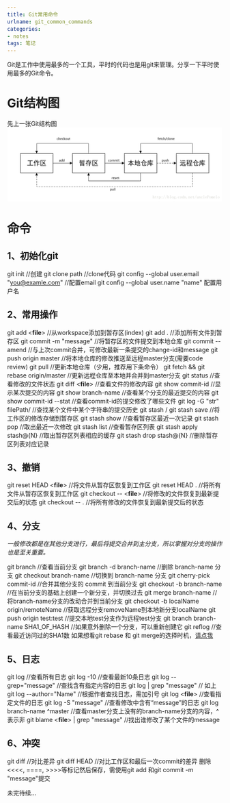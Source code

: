 ```yaml
---
title: Git常用命令
urlname: git_common_commands
categories:
- notes
tags: 笔记
---
```


Git是工作中使用最多的一个工具，平时的代码也是用git来管理。分享一下平时使用最多的Git命令。
# Git结构图
先上一张Git结构图
![Git结构图](../images/2018-04-26_git_construct.png)
<!-- more -->

# 命令
## 1、初始化git
git init   //创建
git clone path   //clone代码
git config --global user.email "you@examle.com"  //配置email
git config --global user.name  "name"  配置用户名

## 2、常用操作
git add <**file**>  //从workspace添加到暂存区(index)
git add .          //添加所有文件到暂存区
git commit -m "message"       //将暂存区的文件提交到本地仓库
git commit --amend   //与上次commit合并，可修改最新一条提交的change-id和message
git push origin master    //将本地仓库的修改推送至远程master分支(需要code review)
git pull                            //更新本地仓库（少用，推荐用下条命令）
git fetch && git rebase origin/master      //更新远程仓库至本地并合并到master分支
git status                        //查看修改的文件状态
git diff <**file**>                   //查看文件的修改内容
git show commit-id        //显示某次提交的内容
git show branch-name   //查看某个分支的最近提交的内容
git show commit-id --stat  //查看commit-id的提交修改了哪些文件
git log -G "str" filePath/     //查找某个文件中某个字符串的提交历史
git stash / git stash save   //将工作区的修改存储到暂存区
git stash show                    //查看暂存区最近一次记录
git stash pop          		//取出最近一次修改
git stash list          	    //查看暂存区列表
git stash apply stash@{N}  //取出暂存区列表相应的缓存
git stash drop stash@{N}   //删除暂存区列表对应记录

## 3、撤销
git reset  HEAD <**file**>     //将文件从暂存区恢复到工作区
git reset HEAD .                 //将所有文件从暂存区恢复到工作区
git checkout -- <**file**>         //将修改的文件恢复到最新提交后的状态
git checkout -- .                 //将所有修改的文件恢复到最新提交后的状态


## 4、分支
*一般修改都是在其他分支进行，最后将提交合并到主分支，所以掌握对分支的操作也是至关重要。*

git branch                                //查看当前分支
git branch -d branch-name      //删除 branch-name 分支
git checkout branch-name       //切换到 branch-name 分支
git cherry-pick commit-id          //合并其他分支的 commit 到当前分支
git checkout -b branch-name   //在当前分支的基础上创建一个新分支，并切换过去
git merge branch-name       //将branch-name分支的改动合并到当前分支
git checkout -b localName origin/remoteName  //获取远程分支removeName到本地新分支localName
git push origin test:test     //提交本地test分支作为远程test分支
git branch branch-name  SHA1_OF_HASH   //如果意外删除一个分支，可以重新创建它
git reflog                                                          //查看最近访问过的SHA1数
如果想看git rebase 和 git merge的选择时机，[请点我](https://github.com/geeeeeeeeek/git-recipes/wiki/5.1-%E4%BB%A3%E7%A0%81%E5%90%88%E5%B9%B6%EF%BC%9AMerge%E3%80%81Rebase-%E7%9A%84%E9%80%89%E6%8B%A9)

## 5、日志
git log                               //查看所有日志
git log -10                         //查看最新10条日志
git log --grep="message"  //查找含有指定内容的日志
git log | grep "message"    // 如上
git log --author="Name"       //根据作者查找日志，需加引号
git log <**file**>                       //查看指定文件的日志
git log -S "message"           //查看修改中含有“message”的日志
git log branch-name ^master   //查看master分支上没有的branch-name分支的内容，^表示非
git blame <**file**> | grep "message"  //找出谁修改了某个文件的message

## 6、冲突
git diff                            //对比差异
git diff HEAD                 //对比工作区和最后一次commit的差异
删除 <<<<, ====, >>>>等标记然后保存，需使用git add <file>和git commit -m "message"提交



未完待续...
